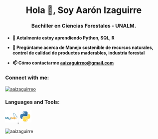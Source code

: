 <h1 align="center">Hola 👋, Soy Aarón Izaguirre</h1>
<h3 align="center">Bachiller en Ciencias Forestales - UNALM. </h3>
<h4 En proceso de aprendizaje de herramientas para el análisis de datos. </h4>

- 🌱 Actalmente estoy aprendiendo **Python, SQL, R**

- 💬 Pregúntame acerca de **Manejo sostenible de recursos naturales, control de calidad de productos maderables, industria forestal**

- 📫 Cómo contactarme **aaizaguirreo@gmail.com**

<h3 align="left">Connect with me:</h3>
<p align="left">
<a href="https://linkedin.com/in/aaizaguirreo" target="blank"><img align="center" src="https://raw.githubusercontent.com/rahuldkjain/github-profile-readme-generator/master/src/images/icons/Social/linked-in-alt.svg" alt="aaizaguirreo" height="30" width="40" /></a>
</p>

<h3 align="left">Languages and Tools:</h3>
<p align="left"> <a href="https://www.mysql.com/" target="_blank" rel="noreferrer"> <img src="https://raw.githubusercontent.com/devicons/devicon/master/icons/mysql/mysql-original-wordmark.svg" alt="mysql" width="40" height="40"/> </a> <a href="https://www.python.org" target="_blank" rel="noreferrer"> <img src="https://raw.githubusercontent.com/devicons/devicon/master/icons/python/python-original.svg" alt="python" width="40" height="40"/> </a> </p>

<p><img align="center" src="https://github-readme-stats.vercel.app/api/top-langs?username=aaizaguirre&show_icons=true&locale=en&layout=compact" alt="aaizaguirre" /></p>
